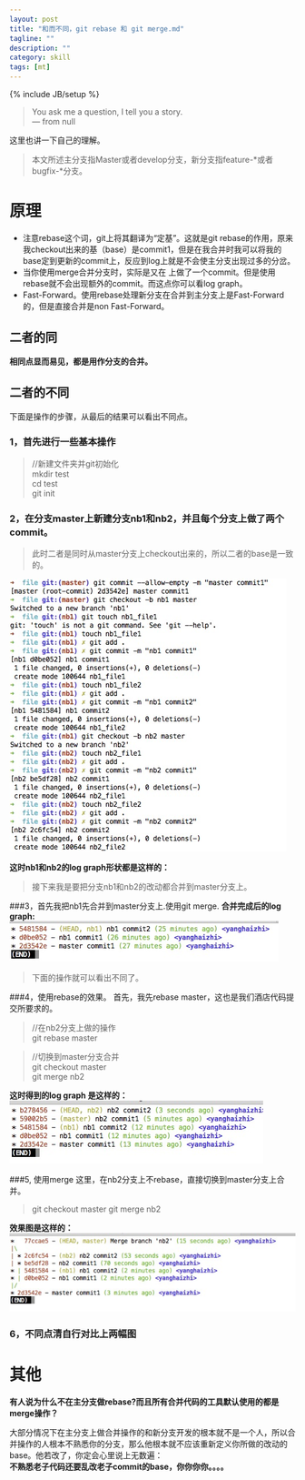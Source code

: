 ```yaml
---
layout: post
title: "和而不同，git rebase 和 git merge.md"
tagline: ""
description: ""
category: skill
tags: [mt]
---
```

{% include JB/setup %}


> You ask me a question, I tell you a story.    
                                                            — from null
                                                            
这里也讲一下自己的理解。

> 本文所述主分支指Master或者develop分支，新分支指feature-*或者bugfix-*分支。
 
# 原理

+ 注意rebase这个词，git上将其翻译为“定基”。这就是git rebase的作用，原来我checkout出来的基（base）是commit1，但是在我合并时我可以将我的base定到更新的commit上，反应到log上就是不会使主分支出现过多的分岔。
+ 当你使用merge合并分支时，实际是又在 上做了一个commit。但是使用rebase就不会出现额外的commit。而这点你可以看log graph。
+ Fast-Forward。使用rebase处理新分支在合并到主分支上是Fast-Forward的，但是直接合并是non Fast-Forward。
 
## 二者的同
**相同点显而易见，都是用作分支的合并。**    

## 二者的不同
下面是操作的步骤，从最后的结果可以看出不同点。

### 1，首先进行一些基本操作
> //新建文件夹并git初始化    
mkdir test    
cd test    
git init    

### 2，在分支master上新建分支nb1和nb2，并且每个分支上做了两个commit。

> 此时二者是同时从master分支上checkout出来的，所以二者的base是一致的。

![prepare job.png](/resource/git_rebase_and_git_merge/prepare_job.png)

**这时nb1和nb2的log graph形状都是这样的：**

 
> 接下来我是要把分支nb1和nb2的改动都合并到master分支上。

###3，首先我把nb1先合并到master分支上.使用git merge.
**合并完成后的log graph:**    
![nb1 log](https://github.com/younghz/ResourceForBlog/blob/master/git_rebase_and_git_merge/nb1%20lg.png)
 

>下面的操作就可以看出不同了。

###4，使用rebase的效果。
首先，我先rebase master，这也是我们酒店代码提交所要求的。

>//在nb2分支上做的操作    
git rebase master
 
> //切换到master分支合并    
git checkout master    
git merge nb2    

**这时得到的log graph 是这样的：**    
![master log](https://github.com/younghz/ResourceForBlog/blob/master/git_rebase_and_git_merge/master%20nb2%20rebase.png)
 
###5, 使用merge
这里，在nb2分支上不rebase，直接切换到master分支上合并。

>git checkout master
git merge nb2

**效果图是这样的：**    
![rebase](https://github.com/younghz/ResourceForBlog/blob/master/git_rebase_and_git_merge/merge(non-fastfoward).png)
 
### 6，不同点清自行对比上两幅图

# 其他
**有人说为什么不在主分支做rebase?而且所有合并代码的工具默认使用的都是merge操作？**
 
大部分情况下在主分支上做合并操作的和新分支开发的根本就不是一个人，所以合并操作的人根本不熟悉你的分支，那么他根本就不应该重新定义你所做的改动的base。他若改了，你定会心里说上无数遍：     
**不熟悉老子代码还要乱改老子commit的base，你你你你。。。。**
